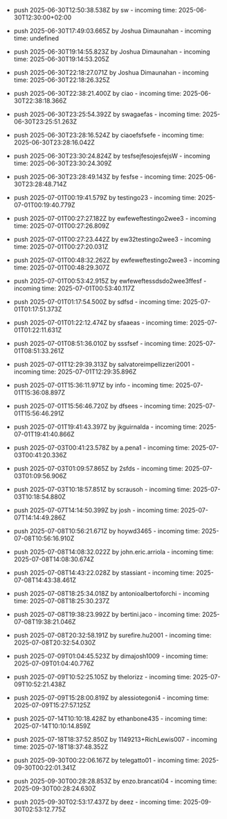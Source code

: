 - push 2025-06-30T12:50:38.538Z by sw - incoming time: 2025-06-30T12:30:00+02:00
- push 2025-06-30T17:49:03.665Z by Joshua Dimaunahan - incoming time: undefined
- push 2025-06-30T19:14:55.823Z by Joshua Dimaunahan - incoming time: 2025-06-30T19:14:53.205Z
- push 2025-06-30T22:18:27.071Z by Joshua Dimaunahan - incoming time: 2025-06-30T22:18:26.325Z
- push 2025-06-30T22:38:21.400Z by ciao - incoming time: 2025-06-30T22:38:18.366Z
- push 2025-06-30T23:25:54.392Z by swagaefas - incoming time: 2025-06-30T23:25:51.263Z
- push 2025-06-30T23:28:16.524Z by ciaoefsfsefe - incoming time: 2025-06-30T23:28:16.042Z
- push 2025-06-30T23:30:24.824Z by tesfsejfesojesfejsW - incoming time: 2025-06-30T23:30:24.309Z
- push 2025-06-30T23:28:49.143Z by fesfse - incoming time: 2025-06-30T23:28:48.714Z
- push 2025-07-01T00:19:41.579Z by testingo23 - incoming time: 2025-07-01T00:19:40.779Z
- push 2025-07-01T00:27:27.182Z by ewfeweftestingo2wee3 - incoming time: 2025-07-01T00:27:26.809Z
- push 2025-07-01T00:27:23.442Z by ew32testingo2wee3 - incoming time: 2025-07-01T00:27:20.031Z

- push 2025-07-01T00:48:32.262Z by ewfeweftestingo2wee3 - incoming time: 2025-07-01T00:48:29.307Z
- push 2025-07-01T00:53:42.915Z by ewfeweftessdsdo2wee3ffesf - incoming time: 2025-07-01T00:53:40.117Z
- push 2025-07-01T01:17:54.500Z by sdfsd - incoming time: 2025-07-01T01:17:51.373Z
- push 2025-07-01T01:22:12.474Z by sfaaeas - incoming time: 2025-07-01T01:22:11.631Z
- push 2025-07-01T08:51:36.010Z by sssfsef - incoming time: 2025-07-01T08:51:33.261Z
- push 2025-07-01T12:29:39.313Z by salvatoreimpellizzeri2001 - incoming time: 2025-07-01T12:29:35.896Z
- push 2025-07-01T15:36:11.971Z by info - incoming time: 2025-07-01T15:36:08.897Z
- push 2025-07-01T15:56:46.720Z by dfsees - incoming time: 2025-07-01T15:56:46.291Z
- push 2025-07-01T19:41:43.397Z by jkguirnalda - incoming time: 2025-07-01T19:41:40.866Z
- push 2025-07-03T00:41:23.578Z by a.pena1 - incoming time: 2025-07-03T00:41:20.336Z
- push 2025-07-03T01:09:57.865Z by 2sfds - incoming time: 2025-07-03T01:09:56.906Z
- push 2025-07-03T10:18:57.851Z by scrausoh - incoming time: 2025-07-03T10:18:54.880Z
- push 2025-07-07T14:14:50.399Z by josh - incoming time: 2025-07-07T14:14:49.286Z
- push 2025-07-08T10:56:21.671Z by hoywd3465 - incoming time: 2025-07-08T10:56:16.910Z
- push 2025-07-08T14:08:32.022Z by john.eric.arriola - incoming time: 2025-07-08T14:08:30.674Z
- push 2025-07-08T14:43:22.028Z by stassiant - incoming time: 2025-07-08T14:43:38.461Z
- push 2025-07-08T18:25:34.018Z by antonioalbertoforchi - incoming time: 2025-07-08T18:25:30.237Z
- push 2025-07-08T19:38:23.992Z by bertini.jaco - incoming time: 2025-07-08T19:38:21.046Z
- push 2025-07-08T20:32:58.191Z by surefire.hu2001 - incoming time: 2025-07-08T20:32:54.030Z
- push 2025-07-09T01:04:45.523Z by dimajosh1009 - incoming time: 2025-07-09T01:04:40.776Z
- push 2025-07-09T10:52:25.105Z by thelorizz - incoming time: 2025-07-09T10:52:21.438Z
- push 2025-07-09T15:28:00.819Z by alessiotegoni4 - incoming time: 2025-07-09T15:27:57.125Z
- push 2025-07-14T10:10:18.428Z by ethanbone435 - incoming time: 2025-07-14T10:10:14.859Z
- push 2025-07-18T18:37:52.850Z by 1149213+RichLewis007 - incoming time: 2025-07-18T18:37:48.352Z
- push 2025-09-30T00:22:06.167Z by telegatto01 - incoming time: 2025-09-30T00:22:01.341Z
- push 2025-09-30T00:28:28.853Z by enzo.brancati04 - incoming time: 2025-09-30T00:28:24.630Z
- push 2025-09-30T02:53:17.437Z by deez - incoming time: 2025-09-30T02:53:12.775Z
